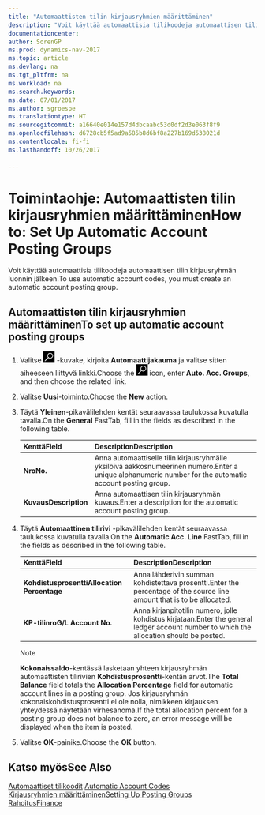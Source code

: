 ```yaml
---
title: "Automaattisten tilin kirjausryhmien määrittäminen"
description: "Voit käyttää automaattisia tilikoodeja automaattisen tilin kirjausryhmän luonnin jälkeen."
documentationcenter: 
author: SorenGP
ms.prod: dynamics-nav-2017
ms.topic: article
ms.devlang: na
ms.tgt_pltfrm: na
ms.workload: na
ms.search.keywords: 
ms.date: 07/01/2017
ms.author: sgroespe
ms.translationtype: HT
ms.sourcegitcommit: a16640e014e157d4dbcaabc53d0df2d3e063f8f9
ms.openlocfilehash: d6728cb5f5ad9a585b8d6bf8a227b169d538021d
ms.contentlocale: fi-fi
ms.lasthandoff: 10/26/2017

---
```

# <a name="how-to-set-up-automatic-account-posting-groups"></a><span data-ttu-id="f10e7-103">Toimintaohje: Automaattisten tilin kirjausryhmien määrittäminen</span><span class="sxs-lookup"><span data-stu-id="f10e7-103">How to: Set Up Automatic Account Posting Groups</span></span>
<span data-ttu-id="f10e7-104">Voit käyttää automaattisia tilikoodeja automaattisen tilin kirjausryhmän luonnin jälkeen.</span><span class="sxs-lookup"><span data-stu-id="f10e7-104">To use automatic account codes, you must create an automatic account posting group.</span></span>  

## <a name="to-set-up-automatic-account-posting-groups"></a><span data-ttu-id="f10e7-105">Automaattisten tilin kirjausryhmien määrittäminen</span><span class="sxs-lookup"><span data-stu-id="f10e7-105">To set up automatic account posting groups</span></span>  

1.  <span data-ttu-id="f10e7-106">Valitse ![Etsi sivu tai raportti -kuvake](../../media/ui-search/search_small.png "Etsi sivu tai raportti -kuvake") -kuvake, kirjoita **Automaattijakauma** ja valitse sitten aiheeseen liittyvä linkki.</span><span class="sxs-lookup"><span data-stu-id="f10e7-106">Choose the ![Search for Page or Report](../../media/ui-search/search_small.png "Search for Page or Report icon") icon, enter **Auto. Acc. Groups**, and then choose the related link.</span></span>  
2.  <span data-ttu-id="f10e7-107">Valitse **Uusi**-toiminto.</span><span class="sxs-lookup"><span data-stu-id="f10e7-107">Choose the **New** action.</span></span>  
3.  <span data-ttu-id="f10e7-108">Täytä **Yleinen**-pikavälilehden kentät seuraavassa taulukossa kuvatulla tavalla.</span><span class="sxs-lookup"><span data-stu-id="f10e7-108">On the **General** FastTab, fill in the fields as described in the following table.</span></span>  

    |<span data-ttu-id="f10e7-109">Kenttä</span><span class="sxs-lookup"><span data-stu-id="f10e7-109">Field</span></span>|<span data-ttu-id="f10e7-110">Description</span><span class="sxs-lookup"><span data-stu-id="f10e7-110">Description</span></span>|  
    |-----------|-----------------|  
    |<span data-ttu-id="f10e7-111">**Nro**</span><span class="sxs-lookup"><span data-stu-id="f10e7-111">**No.**</span></span>|<span data-ttu-id="f10e7-112">Anna automaattiselle tilin kirjausryhmälle yksilöivä aakkosnumeerinen numero.</span><span class="sxs-lookup"><span data-stu-id="f10e7-112">Enter a unique alphanumeric number for the automatic account posting group.</span></span>|  
    |<span data-ttu-id="f10e7-113">**Kuvaus**</span><span class="sxs-lookup"><span data-stu-id="f10e7-113">**Description**</span></span>|<span data-ttu-id="f10e7-114">Anna automaattisen tilin kirjausryhmän kuvaus.</span><span class="sxs-lookup"><span data-stu-id="f10e7-114">Enter a description for the automatic account posting group.</span></span>|  

4.  <span data-ttu-id="f10e7-115">Täytä **Automaattinen tilirivi** -pikavälilehden kentät seuraavassa taulukossa kuvatulla tavalla.</span><span class="sxs-lookup"><span data-stu-id="f10e7-115">On the **Automatic Acc. Line** FastTab, fill in the fields as described in the following table.</span></span>  

    |<span data-ttu-id="f10e7-116">Kenttä</span><span class="sxs-lookup"><span data-stu-id="f10e7-116">Field</span></span>|<span data-ttu-id="f10e7-117">Description</span><span class="sxs-lookup"><span data-stu-id="f10e7-117">Description</span></span>|  
    |-----------|-----------------|  
    |<span data-ttu-id="f10e7-118">**Kohdistusprosentti**</span><span class="sxs-lookup"><span data-stu-id="f10e7-118">**Allocation Percentage**</span></span>|<span data-ttu-id="f10e7-119">Anna lähderivin summan kohdistettava prosentti.</span><span class="sxs-lookup"><span data-stu-id="f10e7-119">Enter the percentage of the source line amount that is to be allocated.</span></span>|  
    |<span data-ttu-id="f10e7-120">**KP-tilinro**</span><span class="sxs-lookup"><span data-stu-id="f10e7-120">**G/L Account No.**</span></span>|<span data-ttu-id="f10e7-121">Anna kirjanpitotilin numero, jolle kohdistus kirjataan.</span><span class="sxs-lookup"><span data-stu-id="f10e7-121">Enter the general ledger account number to which the allocation should be posted.</span></span>|  

    > [!NOTE]  
    >  <span data-ttu-id="f10e7-122">**Kokonaissaldo**-kentässä lasketaan yhteen kirjausryhmän automaattisten tilirivien **Kohdistusprosentti**-kentän arvot.</span><span class="sxs-lookup"><span data-stu-id="f10e7-122">The **Total Balance** field totals the **Allocation Percentage** field for automatic account lines in a posting group.</span></span> <span data-ttu-id="f10e7-123">Jos kirjausryhmän kokonaiskohdistusprosentti ei ole nolla, nimikkeen kirjauksen yhteydessä näytetään virhesanoma.</span><span class="sxs-lookup"><span data-stu-id="f10e7-123">If the total allocation percent for a posting group does not balance to zero, an error message will be displayed when the item is posted.</span></span>  

5.  <span data-ttu-id="f10e7-124">Valitse **OK**-painike.</span><span class="sxs-lookup"><span data-stu-id="f10e7-124">Choose the **OK** button.</span></span>  

## <a name="see-also"></a><span data-ttu-id="f10e7-125">Katso myös</span><span class="sxs-lookup"><span data-stu-id="f10e7-125">See Also</span></span>  
 <span data-ttu-id="f10e7-126">[Automaattiset tilikoodit](automatic-account-codes.md) </span><span class="sxs-lookup"><span data-stu-id="f10e7-126">[Automatic Account Codes](automatic-account-codes.md) </span></span>  
 [<span data-ttu-id="f10e7-127">Kirjausryhmien määrittäminen</span><span class="sxs-lookup"><span data-stu-id="f10e7-127">Setting Up Posting Groups</span></span>](../../finance-posting-groups.md)  
 [<span data-ttu-id="f10e7-128">Rahoitus</span><span class="sxs-lookup"><span data-stu-id="f10e7-128">Finance</span></span>](../../finance.md)

